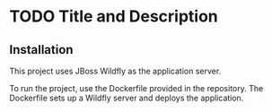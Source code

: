 # TODO Title and Description

## Installation
This project uses JBoss Wildfly as the application server.

To run the project, use the Dockerfile provided in the repository. 
The Dockerfile sets up a Wildfly server and deploys the application.